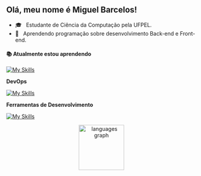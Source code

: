 ##  Olá, meu nome é <strong>Miguel Barcelos!</strong>
- 🎓 &nbsp; Estudante de Ciência da Computação pela UFPEL.
- 🌱 &nbsp;  Aprendendo programação sobre desenvolvimento Back-end e Front-end.


<h4 align="left">📚 Atualmente estou aprendendo</h4>

  [![My Skills](https://skillicons.dev/icons?i=c,cpp,cs,js,html,css)](https://skillicons.dev)
  
**DevOps**

[![My Skills](https://skillicons.dev/icons?i=github)](https://skillicons.dev)

  
**Ferramentas de Desenvolvimento**

[![My Skills](https://skillicons.dev/icons?i=vscode)](https://skillicons.dev)<br clear="both">

<div align="center">
  <img src="https://github-readme-stats.vercel.app/api/top-langs?username=mg-Barcelos&locale=en&hide_title=false&layout=compact&card_width=320&langs_count=10&theme=chartreuse-dark&hide_border=false&order=2" height="120" alt="languages graph"  />
</div>
